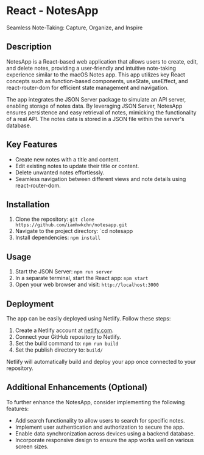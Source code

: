 # React - NotesApp

Seamless Note-Taking: Capture, Organize, and Inspire

## Description
NotesApp is a React-based web application that allows users to create, edit, and delete notes, providing a user-friendly and intuitive note-taking experience similar to the macOS Notes app. This app utilizes key React concepts such as function-based components, useState, useEffect, and react-router-dom for efficient state management and navigation.

The app integrates the JSON Server package to simulate an API server, enabling storage of notes data. By leveraging JSON Server, NotesApp ensures persistence and easy retrieval of notes, mimicking the functionality of a real API. The notes data is stored in a JSON file within the server's database.

## Key Features
- Create new notes with a title and content.
- Edit existing notes to update their title or content.
- Delete unwanted notes effortlessly.
- Seamless navigation between different views and note details using react-router-dom.

## Installation
1. Clone the repository: `git clone https://github.com/iamhwkchn/notesapp.git`
2. Navigate to the project directory: `cd notesapp
3. Install dependencies: `npm install`

## Usage
1. Start the JSON Server: `npm run server`
2. In a separate terminal, start the React app: `npm start`
3. Open your web browser and visit: `http://localhost:3000`

## Deployment
The app can be easily deployed using Netlify. Follow these steps:

1. Create a Netlify account at [netlify.com](https://www.netlify.com/).
2. Connect your GitHub repository to Netlify.
3. Set the build command to: `npm run build`
4. Set the publish directory to: `build/`

Netlify will automatically build and deploy your app once connected to your repository.

## Additional Enhancements (Optional)
To further enhance the NotesApp, consider implementing the following features:
- Add search functionality to allow users to search for specific notes.
- Implement user authentication and authorization to secure the app.
- Enable data synchronization across devices using a backend database.
- Incorporate responsive design to ensure the app works well on various screen sizes.
